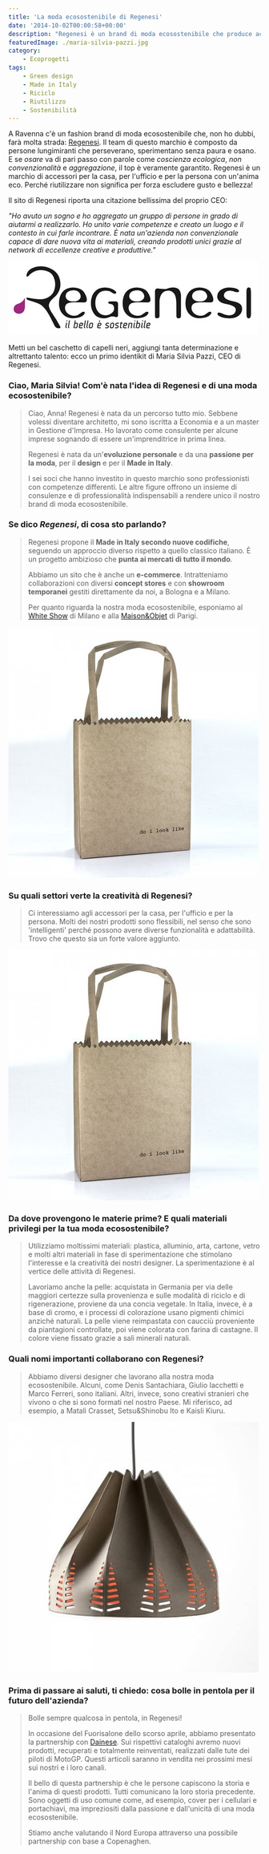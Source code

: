 ```yaml
---
title: 'La moda ecosostenibile di Regenesi'
date: '2014-10-02T00:00:58+00:00'
description: "Regenesi è un brand di moda ecosostenibile che produce accessori per la casa, per l'ufficio e per la persona. Riutilizza materiali senza escludere il gusto."
featuredImage: ./maria-silvia-pazzi.jpg
category:
    - Ecoprogetti
tags:
    - Green design
    - Made in Italy
    - Riciclo
    - Riutilizzo
    - Sostenibilità
---
```


A Ravenna c'è un fashion brand di moda ecosostenibile che, non ho dubbi, farà molta strada: [Regenesi](http://regenesi.com).
Il team di questo marchio è composto da persone lungimiranti che perseverano, sperimentano senza paura e osano.
E se _osare_ va di pari passo con parole come _coscienza ecologica_, _non convenzionalità_ e _aggregazione_, il top è veramente garantito.
Regenesi è un marchio di accessori per la casa, per l'ufficio e per la persona con un'anima eco. Perché riutilizzare non significa per forza escludere gusto e bellezza!

Il sito di Regenesi riporta una citazione bellissima del proprio CEO:

_"Ho avuto un sogno e ho aggregato un gruppo di persone in grado di aiutarmi a realizzarlo. Ho unito varie competenze e creato un luogo e il contesto in cui farle incontrare. È nata un'azienda non convenzionale capace di dare nuova vita ai materiali, creando prodotti unici grazie al network di eccellenze creative e produttive."_

![Regenesi](./logo-regenesi.jpg)

Metti un bel caschetto di capelli neri, aggiungi tanta determinazione e altrettanto talento: ecco un primo identikit di Maria Silvia Pazzi, CEO di Regenesi.

### Ciao, Maria Silvia! Com'è nata l'idea di Regenesi e di una moda ecosostenibile?

> Ciao, Anna! Regenesi è nata da un percorso tutto mio. Sebbene volessi diventare architetto, mi sono iscritta a Economia e a un master in Gestione d'Impresa. Ho lavorato come consulente per alcune imprese sognando di essere un'imprenditrice in prima linea.
>
> Regenesi è nata da un'**evoluzione personale** e da una **passione per la moda**, per il **design** e per il **Made in Italy**.
>
> I sei soci che hanno investito in questo marchio sono professionisti con competenze differenti. Le altre figure offrono un insieme di consulenze e di professionalità indispensabili a rendere unico il nostro brand di moda ecosostenibile.

### Se dico _Regenesi_, di cosa sto parlando?

> Regenesi propone il **Made in Italy secondo nuove codifiche**, seguendo un approccio diverso rispetto a quello classico italiano. È un progetto ambizioso che **punta ai mercati di tutto il mondo**.
>
> Abbiamo un sito che è anche un **e-commerce**. Intratteniamo collaborazioni con diversi **concept stores** e con **showroom temporanei** gestiti direttamente da noi, a Bologna e a Milano.
>
> Per quanto riguarda la nostra moda ecosostenibile, esponiamo al [White Show](http://www.whiteshow.it) di Milano e alla [Maison&Objet](http://www.maison-objet.com) di Parigi.

![Bag](./bag.jpg)

### Su quali settori verte la creatività di Regenesi?

> Ci interessiamo agli accessori per la casa, per l'ufficio e per la persona. Molti dei nostri prodotti sono flessibili, nel senso che sono 'intelligenti' perché possono avere diverse funzionalità e adattabilità. Trovo che questo sia un forte valore aggiunto.

![Bag](./bag.jpg)

### Da dove provengono le materie prime? E quali materiali privilegi per la tua moda ecosostenibile?

> Utilizziamo moltissimi materiali: plastica, alluminio, arta, cartone, vetro e molti altri materiali in fase di sperimentazione che stimolano l'interesse e la creatività dei nostri designer. La sperimentazione è al vertice delle attività di Regenesi.
>
> Lavoriamo anche la pelle: acquistata in Germania per via delle maggiori certezze sulla provenienza e sulle modalità di riciclo e di rigenerazione, proviene da una concia vegetale. In Italia, invece, è a base di cromo, e i processi di colorazione usano pigmenti chimici anziché naturali. La pelle viene reimpastata con caucciù proveniente da piantagioni controllate, poi viene colorata con farina di castagne. Il colore viene fissato grazie a sali minerali naturali.

### Quali nomi importanti collaborano con Regenesi?

> Abbiamo diversi designer che lavorano alla nostra moda ecosostenibile. Alcuni, come Denis Santachiara, Giulio Iacchetti e Marco Ferreri, sono italiani. Altri, invece, sono creativi stranieri che vivono o che si sono formati nel nostro Paese. Mi riferisco, ad esempio, a Matali Crasset, Setsu&Shinobu Ito e Kaisli Kiuru.

![Lampshade](./lampshade.jpg)

### Prima di passare ai saluti, ti chiedo: cosa bolle in pentola per il futuro dell'azienda?

> Bolle sempre qualcosa in pentola, in Regenesi!
>
> In occasione del Fuorisalone dello scorso aprile, abbiamo presentato la partnership con [Dainese](http://www.dainese.com/it_it/). Sui rispettivi cataloghi avremo nuovi prodotti, recuperati e totalmente reinventati, realizzati dalle tute dei piloti di MotoGP. Questi articoli saranno in vendita nei prossimi mesi sui nostri e i loro canali.
>
> Il bello di questa partnership è che le persone capiscono la storia e l'anima di questi prodotti. Tutti comunicano la loro storia precedente. Sono oggetti di uso comune come, ad esempio, cover per i cellulari e portachiavi, ma impreziositi dalla passione e dall'unicità di una moda ecosostenibile.
>
> Stiamo anche valutando il Nord Europa attraverso una possibile partnership con base a Copenaghen.

